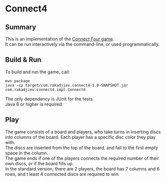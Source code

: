 # Connect4

## Summary
This is an implementation of the [Connect Four game](https://en.wikipedia.org/wiki/Connect_Four).\
It can be run interactively via the command-line, or used programmatically.

## Build & Run
To build and run the game, call:

```
mvn package
java -cp target/com.rakadjiev.connect4-1.0-SNAPSHOT.jar com.rakadjiev.connect4.impl.Connect4
```

The only dependency is JUnit for the tests.\
Java 8 or higher is required.

## Play
The game consists of a board and players, who take turns in inserting discs into columns of the board. Each player has a specific disc color they play with.\
The discs are inserted from the top of the board, and fall to the first empty space in the column.\
The game ends if one of the players connects the required number of their own discs, or if the board fills up.\
In the standard version, there are 2 players, the board has 7 columns and 6 rows, and t least 4 connected discs are required to win. 